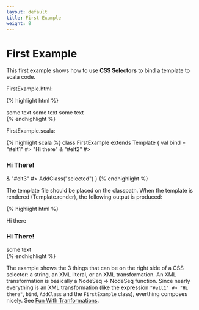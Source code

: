 ```yaml
---
layout: default
title: First Example
weight: 8
---
```

# First Example

This first example shows how to use **CSS Selectors** to bind a template to scala code. 

FirstExample.html:

{% highlight html %}
<div>
  <span id="elt1">some text</span>
  <span id="elt2">some text</span>
  <span id="elt3">some text</span>
</div>
{% endhighlight %}

FirstExample.scala:

{% highlight scala %}
class FirstExample extends Template {
  val bind = 
    "#elt1" #> "Hi there" &
    "#elt2" #> <h3>Hi There!</h3> &
    "#elt3" #> AddClass("selected")
}
{% endhighlight %}

The template file should be placed on the classpath.
When the template is rendered (Template.render), the following output is produced:

{% highlight html %}
<div>
  Hi there
  <h3>Hi There!</h3>
  <span id="elt3" class="selected">some text</span>
</div>
{% endhighlight %}

The example shows the 3 things that can be on the right side of a CSS selector: a string, an XML literal, or an XML transformation. An XML transformation is basically a NodeSeq => NodeSeq function. Since nearly everything is an XML transformation (like the expression `"#elt1" #> "Hi there"`, `bind`, `AddClass` and the `FirstExample` class), everthing composes nicely. See [Fun With Tranformations](fun-with-transformations.html).


